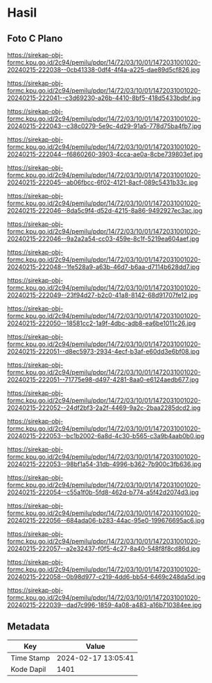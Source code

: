 # Hasil

## Foto C Plano

https://sirekap-obj-formc.kpu.go.id/2c94/pemilu/pdpr/14/72/03/10/01/1472031001020-20240215-222038--0cb41338-0df4-4f4a-a225-dae89d5cf826.jpg

https://sirekap-obj-formc.kpu.go.id/2c94/pemilu/pdpr/14/72/03/10/01/1472031001020-20240215-222041--c3d69230-a26b-4410-8bf5-418d5433bdbf.jpg

https://sirekap-obj-formc.kpu.go.id/2c94/pemilu/pdpr/14/72/03/10/01/1472031001020-20240215-222043--c38c0279-5e9c-4d29-91a5-778d75ba4fb7.jpg

https://sirekap-obj-formc.kpu.go.id/2c94/pemilu/pdpr/14/72/03/10/01/1472031001020-20240215-222044--f6860260-3903-4cca-ae0a-8cbe739803ef.jpg

https://sirekap-obj-formc.kpu.go.id/2c94/pemilu/pdpr/14/72/03/10/01/1472031001020-20240215-222045--ab06fbcc-6f02-4121-8acf-089c5431b33c.jpg

https://sirekap-obj-formc.kpu.go.id/2c94/pemilu/pdpr/14/72/03/10/01/1472031001020-20240215-222046--8da5c9f4-d52d-4215-8a86-9492927ec3ac.jpg

https://sirekap-obj-formc.kpu.go.id/2c94/pemilu/pdpr/14/72/03/10/01/1472031001020-20240215-222046--9a2a2a54-cc03-459e-8c1f-5219ea604aef.jpg

https://sirekap-obj-formc.kpu.go.id/2c94/pemilu/pdpr/14/72/03/10/01/1472031001020-20240215-222048--1fe528a9-a63b-46d7-b6aa-d7114b628dd7.jpg

https://sirekap-obj-formc.kpu.go.id/2c94/pemilu/pdpr/14/72/03/10/01/1472031001020-20240215-222049--23f94d27-b2c0-41a8-8142-68d91707fe12.jpg

https://sirekap-obj-formc.kpu.go.id/2c94/pemilu/pdpr/14/72/03/10/01/1472031001020-20240215-222050--18581cc2-1a9f-4dbc-adb8-ea6be1011c26.jpg

https://sirekap-obj-formc.kpu.go.id/2c94/pemilu/pdpr/14/72/03/10/01/1472031001020-20240215-222051--d8ec5973-2934-4ecf-b3af-e60dd3e6bf08.jpg

https://sirekap-obj-formc.kpu.go.id/2c94/pemilu/pdpr/14/72/03/10/01/1472031001020-20240215-222051--71775e98-d497-4281-8aa0-e6124aedb677.jpg

https://sirekap-obj-formc.kpu.go.id/2c94/pemilu/pdpr/14/72/03/10/01/1472031001020-20240215-222052--24df2bf3-2a2f-4469-9a2c-2baa2285dcd2.jpg

https://sirekap-obj-formc.kpu.go.id/2c94/pemilu/pdpr/14/72/03/10/01/1472031001020-20240215-222053--bc1b2002-6a8d-4c30-b565-c3a9b4aab0b0.jpg

https://sirekap-obj-formc.kpu.go.id/2c94/pemilu/pdpr/14/72/03/10/01/1472031001020-20240215-222053--98bf1a54-31db-4996-b362-7b900c3fb636.jpg

https://sirekap-obj-formc.kpu.go.id/2c94/pemilu/pdpr/14/72/03/10/01/1472031001020-20240215-222054--c55a1f0b-5fd8-462d-b774-a5f42d2074d3.jpg

https://sirekap-obj-formc.kpu.go.id/2c94/pemilu/pdpr/14/72/03/10/01/1472031001020-20240215-222056--684ada06-b283-44ac-95e0-199676695ac6.jpg

https://sirekap-obj-formc.kpu.go.id/2c94/pemilu/pdpr/14/72/03/10/01/1472031001020-20240215-222057--a2e32437-f0f5-4c27-8a40-548f8f8cd86d.jpg

https://sirekap-obj-formc.kpu.go.id/2c94/pemilu/pdpr/14/72/03/10/01/1472031001020-20240215-222058--0b98d977-c219-4dd6-bb54-6469c248da5d.jpg

https://sirekap-obj-formc.kpu.go.id/2c94/pemilu/pdpr/14/72/03/10/01/1472031001020-20240215-222039--dad7c996-1859-4a08-a483-a16b710384ee.jpg


## Metadata

| Key        | Value               |
| ---------- | ------------------- |
| Time Stamp | 2024-02-17 13:05:41 |
| Kode Dapil | 1401                |



